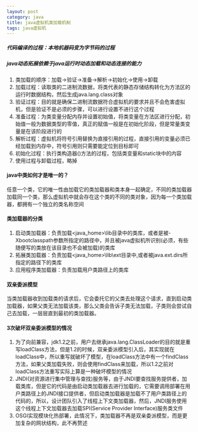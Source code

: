 ```yaml
---
layout: post
category: java  
title: java虚拟机类加载机制
tags: java虚拟机
---
```


##### 代码编译的过程：本地机器码变为字节码的过程
##### java动态拓展依赖于java运行时动态加载和动态连接的能力
1. 类加载的顺序：加载->验证->准备->解析->初始化->使用->卸载
2. 加载过程：读取类的二进制流数据，将类代表的静态存储结构转化为方法区的运行时数据结构，然后生成java.lang.class对象
3. 验证过程：目的就是确保二进制流数据符合虚拟机的要求并且不会危害虚拟机，但是验证不是必须的步骤，可以进行设置不进行这个过程
4. 准备过程：为类变量分配内存并设置初始值，将类变量在方法区进行分配，初始值一般为数据类型的零值，真正的赋值一般是在初始化阶段，但是常量类变量是在该阶段进行的
5. 解析过程：虚拟机将符号引用替换为直接引用的过程，直接引用的变量必须已经加载到内存中，符号引用则只需要能定位到目标即可
6. 初始化过程：执行类构造器<clinit>()方法的过程，包括类变量和static块中的内容
7. 使用过程与卸载过程，略掉


#### java中类如何才是唯一的？
任意一个类，它的唯一性由加载它的类加载器和类本身一起确定，不同的类加载器加载同一个类，那么虚拟机中就会存在这个类的不同的类对象，因为每一个类加载器，都拥有一个独立的类名称空间

#### 类加载器的分类
1. 启动类加载器：负责加载<java_home>\lib目录中的类库，或者是被-Xbootclasspath参数所指定的路径中，并且被java虚拟机所识别(必须，有些随便写的类放在该目录也不会被加载)的类库
2. 拓展类加载器：负责加载<java_home>\lib\ext目录中,或者被java.ext.dirs所指定的路径下的类库
3. 应用程序类加载器：负责加载用户类路径上的类库

#### 双亲委派模型
当类加载器收到加载类的请求后，它会委托它的父类去处理这个请求，直到启动类加载器，如果父类无法加载该类，那么父类会告诉子类无法加载，子类则会尝试自己去加载，一层层直到最初的类加载器。

#### 3次破坏双亲委派模型的情况
1. 为了向前兼容，jdk1.2之前，用户去继承java.lang.ClassLoader的目的就是重写loadClass方法，但是1.2的时候，双亲委派模型引入后，其实现就在loadClass中，所以重写就破坏了模型，在loadClass方法中有一个findClass方法，如果父类加载失败，则会使用findClass来加载，所以1.2之前对loadClass方法重写实际上算是一种破坏模型的情况
2. JNDI(对资源进行集中管理与查找)服务等，由于JNDI要查找服务提供者，加载类库，但是它的代码是由启动类加载器去进行加载的，它需要调用部署在用户类路径上的JNDI接口提供者，但启动类加载器是加载不了用户类路径上的代码的，所以，设计团队引入了线程上下文类加载器，然后，JNDI服务使用这个线程上下文加载器去加载SPI(Service Provider Interface)服务类文件
3. OSGI实现模块化热部署，此情况下，类加载器不再是双亲委派模型，而是更加复杂的网状结构，此不再赘述